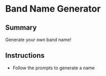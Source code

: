 # Band Name Generator

## Summary
Generate your own band name!

## Instructions
- Follow the prompts to generate a name
